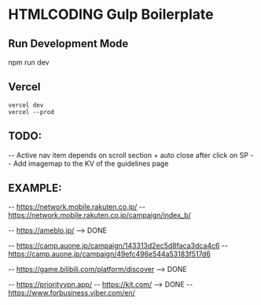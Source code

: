# HTMLCODING Gulp Boilerplate

## Run Development Mode
npm run dev

## Vercel
```
vercel dev
vercel --prod
```

## TODO:
-- Active nav item depends on scroll section + auto close after click on SP
-- Add imagemap to the KV of the guidelines page


## EXAMPLE:
-- https://network.mobile.rakuten.co.jp/
-- https://network.mobile.rakuten.co.jp/campaign/index_b/


-- https://ameblo.jp/ --> DONE

-- https://camp.auone.jp/campaign/143313d2ec5d8faca3dca4c6
-- https://camp.auone.jp/campaign/49efc496e544a53183f517d6

-- https://game.bilibili.com/platform/discover --> DONE


-- https://priorityvpn.app/
-- https://kit.com/ --> DONE
-- https://www.forbusiness.viber.com/en/
